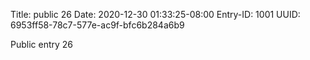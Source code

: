 Title: public 26
Date: 2020-12-30 01:33:25-08:00
Entry-ID: 1001
UUID: 6953ff58-78c7-577e-ac9f-bfc6b284a6b9

Public entry 26